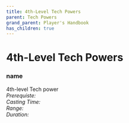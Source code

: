 ```yaml
---
title: 4th-Level Tech Powers
parent: Tech Powers
grand_parent: Player's Handbook
has_children: true
---
```

# 4th-Level Tech Powers

### name	
4th-level Tech power
<br>*Prerequiste:* 
<br>*Casting Time:* 
<br>*Range:* 
<br>*Duration:* 
